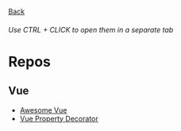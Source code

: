 [Back](https://github.com/MV88/DevResources)

<h6>Use CTRL + CLICK to open them in a separate tab</h6>

# Repos

## Vue
- [Awesome Vue](https://github.com/vuejs/awesome-vue)
- [Vue Property Decorator](https://github.com/kaorun343/vue-property-decorator)
